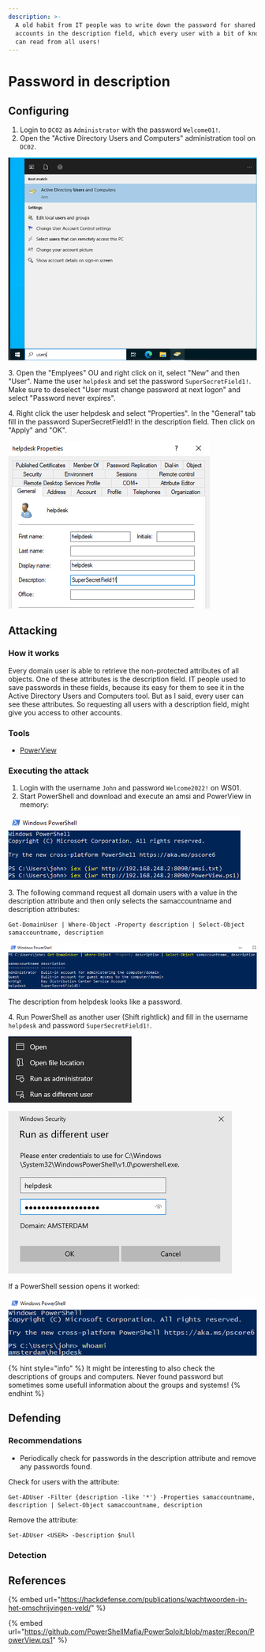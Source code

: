 ```yaml
---
description: >-
  A old habit from IT people was to write down the password for shared user
  accounts in the description field, which every user with a bit of knowledge
  can read from all users!
---
```


# Password in description

## Configuring

1. Login to `DC02` as `Administrator` with the password `Welcome01!`.
2. Open the "Active Directory Users and Computers" administration tool on `DC02`.

![](<../../.gitbook/assets/image (29) (1) (1).png>)

3\. Open the "Emplyees" OU and right click on it, select "New" and then "User". Name the user `helpdesk` and set the password `SuperSecretField1!`. Make sure to deselect "User must change password at next logon" and select "Password never expires".

4\. Right click the user helpdesk and select "Properties". In the "General" tab fill in the password SuperSecretField1! in the description field. Then click on "Apply" and "OK".

![](<../../.gitbook/assets/image (58) (1) (1).png>)

## Attacking

### How it works

Every domain user is able to retrieve the non-protected attributes of all objects. One of these attributes is the description field. IT people used to save passwords in these fields, because its easy for them to see it in the Active Directory Users and Computers tool. But as I said, every user can see these attributes. So requesting all users with a description field, might give you access to other accounts.

### Tools

* [PowerView](https://github.com/PowerShellMafia/PowerSploit/blob/master/Recon/PowerView.ps1)

### Executing the attack

1. Login with the username `John` and password `Welcome2022!` on WS01.
2. Start PowerShell and download and execute an amsi and PowerView in memory:

![](<../../.gitbook/assets/image (31) (1).png>)

3\. The following command request all domain users with a value in the description attribute and then only selects the samaccountname and description attributes:

```
Get-DomainUser | Where-Object -Property description | Select-Object samaccountname, description
```

![](<../../.gitbook/assets/image (39) (1).png>)

The description from helpdesk looks like a password.

4\. Run PowerShell as another user (Shift rightlick) and fill in the username `helpdesk` and password `SuperSecretField1!`.

![](<../../.gitbook/assets/image (61) (1).png>)



![](<../../.gitbook/assets/image (16) (1) (1) (1).png>)

If a PowerShell session opens it worked:

![](<../../.gitbook/assets/image (5).png>)

{% hint style="info" %}
It might be interesting to also check the descriptions of groups and computers. Never found password but sometimes some usefull information about the groups and systems!
{% endhint %}

## Defending

### Recommendations

* Periodically check for passwords in the description attribute and remove any passwords found.

Check for users with the attribute:

```
Get-ADUser -Filter {description -like '*'} -Properties samaccountname, description | Select-Object samaccountname, description
```

Remove the attribute:

```
Set-ADUser <USER> -Description $null
```

### Detection



## References

{% embed url="https://hackdefense.com/publications/wachtwoorden-in-het-omschrijvingen-veld/" %}

{% embed url="https://github.com/PowerShellMafia/PowerSploit/blob/master/Recon/PowerView.ps1" %}
